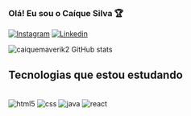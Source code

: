 ### Olá! Eu sou o Caíque Silva 🏆

[![Instagram](https://img.shields.io/badge/Instagram-E4405F?style=for-the-badge&logo=instagram&logoColor=white)](https://www.instagram.com/caiquemaverik/)
[![Linkedin](https://img.shields.io/badge/LinkedIn-0077B5?style=for-the-badge&logo=linkedin&logoColor=white)](https://www.linkedin.com/in/ca%C3%ADque-pereira-da-silva-41b0a3207/)

![caiquemaverik2 GitHub stats](https://github-readme-stats.vercel.app/api?username=caiquemaverik2&show_icons=true&theme=radical)

## Tecnologias que estou estudando
<div style="display: inline_block"><br/>
  <img align="center"alt="html5" src="https://img.shields.io/badge/HTML5-E34F26?style=for-the-badge&logo=html5&logoColor=white"/>
  <img align="center"alt="css" src="https://img.shields.io/badge/CSS3-1572B6?style=for-the-badge&logo=css3&logoColor=white"/>
  <img align="center"alt="java" src="https://img.shields.io/badge/Java-ED8B00?style=for-the-badge&logo=java&logoColor=white"/>
  <img align="center"alt="react" src="https://img.shields.io/badge/React-20232A?style=for-the-badge&logo=react&logoColor=61DAFB"/>
</div>
